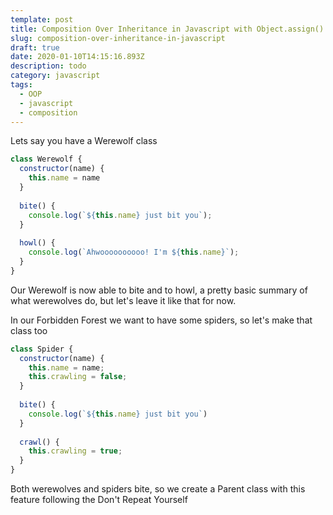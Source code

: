 ```yaml
---
template: post
title: Composition Over Inheritance in Javascript with Object.assign()
slug: composition-over-inheritance-in-javascript
draft: true
date: 2020-01-10T14:15:16.893Z
description: todo
category: javascript
tags:
  - OOP
  - javascript
  - composition
---
```

Lets say you have a Werewolf class

```javascript
class Werewolf {
  constructor(name) {
    this.name = name
  }
  
  bite() {
    console.log(`${this.name} just bit you`);
  }
  
  howl() {
    console.log(`Ahwoooooooooo! I'm ${this.name}`);
  }
}
```

Our Werewolf is now able to bite and to howl, a pretty basic summary of what werewolves do, but let's leave it like that for now.

In our Forbidden Forest we want to have some spiders, so let's make that class too

```javascript
class Spider {
  constructor(name) {
    this.name = name;
    this.crawling = false;
  }
  
  bite() {
    console.log(`${this.name} just bit you`)
  }
  
  crawl() {
    this.crawling = true;
  }
}
```

Both werewolves and spiders bite, so we create a Parent class with this feature following the Don't Repeat Yourself
